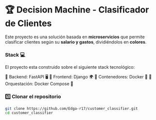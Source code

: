 # 🏆 Decision Machine - Clasificador de Clientes

Este proyecto es una solución basada en **microservicios** que permite clasificar clientes según su **salario y gastos**, dividiéndolos en **colores**.

### **Stack :computer:**

El proyecto esta construido sobre el siguiente stack tecnológico:

🔹 Backend: FastAPI 🖥
🔹 Frontend: Django 🌍
🔹 Contenedores: Docker 🐳
🔹 Orquestación: Docker Compose 🚀

### 1️⃣ Clonar el repositorio

```bash
git clone https://github.com/Edga-r17/customer_classifier.git
cd customer_classifier
```